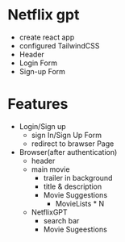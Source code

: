 # Netflix gpt
- create react app
- configured TailwindCSS
- Header
- Login Form
- Sign-up Form

# Features
- Login/Sign up
    - sign In/Sign Up Form
    - redirect to brawser Page
- Browser(after authentication)
    - header
    - main movie
        - trailer in background
        - title & description
        - Movie Suggestions
            - MovieLists * N
    - NetflixGPT
        - search bar
        - Movie Sugeestions        
